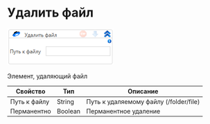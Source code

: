 # Удалить файл

![](<../../../../.gitbook/assets/image (341).png>)

Элемент, удаляющий файл

| Свойство     | Тип     | Описание                               |
| ------------ | ------- | -------------------------------------- |
| Путь к файлу | String  | Путь к удаляемому файлу (/folder/file) |
| Перманентно  | Boolean | Перманентное удаление                  |
